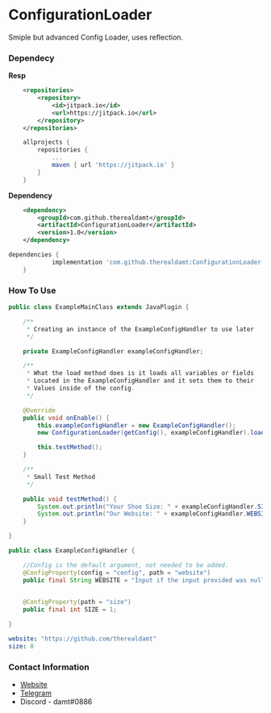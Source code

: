 # ConfigurationLoader
Smiple but advanced Config Loader, uses reflection.

### Dependecy

**Resp**
```xml
	<repositories>
		<repository>
		    <id>jitpack.io</id>
		    <url>https://jitpack.io</url>
		</repository>
	</repositories>
```

```gradle
	allprojects {
		repositories {
			...
			maven { url 'https://jitpack.io' }
		}
	}
```

**Dependency**
```xml
	<dependency>
	    <groupId>com.github.therealdamt</groupId>
	    <artifactId>ConfigurationLoader</artifactId>
	    <version>1.0</version>
	</dependency>
```

```gradle
dependencies {
	        implementation 'com.github.therealdamt:ConfigurationLoader:1.0'
	}
```


### How To Use

```java
public class ExampleMainClass extends JavaPlugin {

    /**
     * Creating an instance of the ExampleConfigHandler to use later
     */

    private ExampleConfigHandler exampleConfigHandler;

    /**
     * What the load method does is it loads all variables or fields
     * Located in the ExampleConfigHandler and it sets them to their
     * Values inside of the config.
     */

    @Override
    public void onEnable() {
        this.exampleConfigHandler = new ExampleConfigHandler();
        new ConfigurationLoader(getConfig(), exampleConfigHandler).load();

        this.testMethod();
    }

    /**
     * Small Test Method
     */

    public void testMethod() {
        System.out.println("Your Shoe Size: " + exampleConfigHandler.SIZE);
        System.out.println("Our Website: " + exampleConfigHandler.WEBSITE);
    }

}
````

```java
public class ExampleConfigHandler {

    //Config is the default argument, not needed to be added.
    @ConfigProperty(config = "config", path = "website")
    public final String WEBSITE = "Input if the input provided was null"; //You can set this to null if you'd like
                                                                          //But to be safe just put a default message.

    @ConfigProperty(path = "size")
    public final int SIZE = 1;

}
```

```yml
website: "https://github.com/therealdamt"
size: 0
```

### Contact Information

* [Website](https://damt.xyz)
* [Telegram](https://t.me/therealdamt)
* Discord - damt#0886
